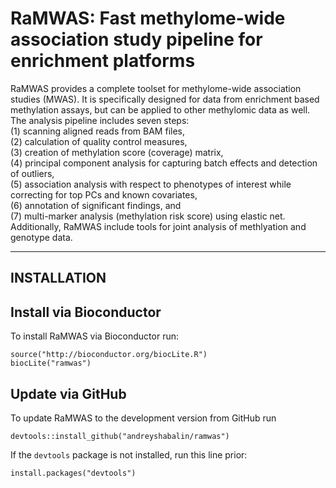 # RaMWAS: Fast methylome-wide association study pipeline for enrichment platforms

RaMWAS provides a complete toolset for 
    methylome-wide association studies (MWAS).
    It is specifically designed for data from 
    enrichment based methylation assays,
    but can be applied to other methylomic data as well.
    The analysis pipeline includes seven steps:  
    (1) scanning aligned reads from BAM files,  
    (2) calculation of quality control measures,  
    (3) creation of methylation score (coverage) matrix,  
    (4) principal component analysis for capturing batch effects
    and detection of outliers,  
    (5) association analysis with respect to phenotypes of interest
    while correcting for top PCs and known covariates,  
    (6) annotation of significant findings, and  
    (7) multi-marker analysis (methylation risk score) using elastic net.  
    Additionally, RaMWAS include tools for joint analysis of methlyation and
    genotype data.
    
------------
INSTALLATION
------------

## Install via Bioconductor

To install RaMWAS via Bioconductor run:

```
source("http://bioconductor.org/biocLite.R")
biocLite("ramwas")
```

## Update via GitHub

To update RaMWAS to the development version from GitHub run

```
devtools::install_github("andreyshabalin/ramwas")
```

If the `devtools` package is not installed, run this line prior:

```
install.packages("devtools")
```
